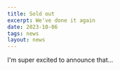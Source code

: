 ```yaml
---
title: Sold out
excerpt: We've done it again
date: 2023-10-06
tags: news
layout: news
---
```


I'm super excited to announce that...
